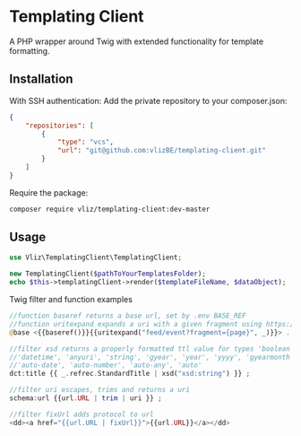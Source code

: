 # Templating Client

A PHP wrapper around Twig with extended functionality for template formatting.

## Installation

With SSH authentication:
Add the private repository to your composer.json:

```json
{
    "repositories": [
        {
            "type": "vcs",
            "url": "git@github.com:vlizBE/templating-client.git"
        }
    ]
}
```
Require the package:
```bash
composer require vliz/templating-client:dev-master
```

## Usage

```php
use Vliz\TemplatingClient\TemplatingClient;

new TemplatingClient($pathToYourTemplatesFolder);
echo $this->templatingClient->render($templateFileName, $dataObject);
```
Twig filter and function examples
```php
//function baseref returns a base url, set by .env BASE_REF
//function uritexpand expands a uri with a given fragment using https://github.com/rize/UriTemplate
@base <{{baseref()}}{{uritexpand("feed/event?fragment={page}", _)}}> .

//filter xsd returns a properly formatted ttl value for types 'boolean', 'integer', 'double', 'date',
//'datetime', 'anyuri', 'string', 'gyear', 'year', 'yyyy', 'gyearmonth', 'year-month', 'yyyy-mm',
//'auto-date', 'auto-number', 'auto-any', 'auto'
dct:title {{ _.refrec.StandardTitle | xsd("xsd:string") }} ;

//filter uri escapes, trims and returns a uri
schema:url {{url.URL | trim | uri }} ;

//filter fixUrl adds protocol to url
<dd><a href="{{url.URL | fixUrl}}">{{url.URL}}</a></dd>
```